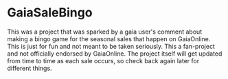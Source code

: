 # GaiaSaleBingo
This was a project that was sparked by a gaia user's comment about making a bingo game for the seasonal sales that happen on GaiaOnline. This is just for fun and not meant to be taken seriously. This a fan-project and not officially endorsed by GaiaOnline. The project itself will get updated from time to time as each sale occurs, so check back again later for different things.

